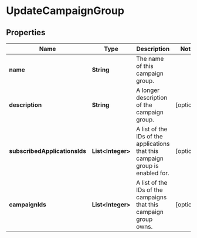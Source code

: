 

# UpdateCampaignGroup


## Properties

Name | Type | Description | Notes
------------ | ------------- | ------------- | -------------
**name** | **String** | The name of this campaign group. | 
**description** | **String** | A longer description of the campaign group. |  [optional]
**subscribedApplicationsIds** | **List&lt;Integer&gt;** | A list of the IDs of the applications that this campaign group is enabled for. |  [optional]
**campaignIds** | **List&lt;Integer&gt;** | A list of the IDs of the campaigns that this campaign group owns. |  [optional]



